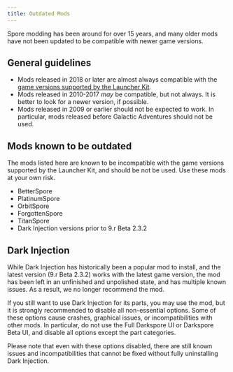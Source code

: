 ```yaml
---
title: Outdated Mods
---
```

Spore modding has been around for over 15 years, and many older mods have not been updated to be compatible with newer game versions.

## General guidelines
- Mods released in 2018 or later are almost always compatible with the [game versions supported by the Launcher Kit](game-versions).
- Mods released in 2010-2017 *may* be compatible, but not always. It is better to look for a newer version, if possible.
- Mods released in 2009 or earlier should not be expected to work. In particular, mods released before Galactic Adventures should not be used.

## Mods known to be outdated
The mods listed here are known to be incompatible with the game versions supported by the Launcher Kit, and should be not be used. Use these mods at your own risk.

- BetterSpore
- PlatinumSpore
- OrbitSpore
- ForgottenSpore
- TitanSpore
- Dark Injection versions prior to 9.r Beta 2.3.2

## Dark Injection
While Dark Injection has historically been a popular mod to install, and the latest version (9.r Beta 2.3.2) works with the latest game version, the mod has been left in an unfinished and unpolished state, and has multiple known issues. As a result, we no longer recommend the mod.

If you still want to use Dark Injection for its parts, you may use the mod, but it is strongly recommended to disable all non-essential options. Some of these options cause crashes, graphical issues, or incompatibilities with other mods. In particular, do not use the Full Darkspore UI or Darkspore Beta UI, and disable all options except the part categories.

Please note that even with these options disabled, there are still known issues and incompatibilities that cannot be fixed without fully uninstalling Dark Injection.